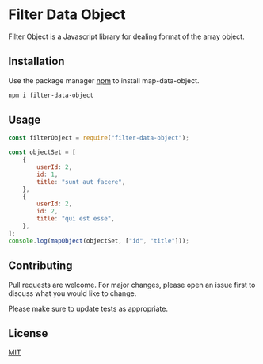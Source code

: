 # Filter Data Object

Filter Object is a Javascript library for dealing format of the array object.

## Installation

Use the package manager [npm](https://www.npmjs.com/package/map-data-object) to install map-data-object.

```bash
npm i filter-data-object
```

## Usage

```javascript
const filterObject = require("filter-data-object");

const objectSet = [
    {
        userId: 2,
        id: 1,
        title: "sunt aut facere",
    },
    {
        userId: 2,
        id: 2,
        title: "qui est esse",
    },
];
console.log(mapObject(objectSet, ["id", "title"]));
```

## Contributing

Pull requests are welcome. For major changes, please open an issue first to discuss what you would like to change.

Please make sure to update tests as appropriate.

## License

[MIT](https://choosealicense.com/licenses/mit/)
